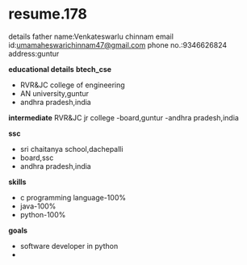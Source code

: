 # resume.178
details
father name:Venkateswarlu chinnam
email id:umamaheswarichinnam47@gmail.com
phone no.:9346626824
address:guntur

**educational details**
**btech_cse**
- RVR&JC college of engineering
- AN university,guntur
- andhra pradesh,india

**intermediate**
RVR&JC jr college
-board,guntur
-andhra pradesh,india

**ssc**
- sri chaitanya school,dachepalli
- board,ssc
- andhra pradesh,india

**skills**
- c programming language-100%
- java-100%
- python-100%

**goals**
- software developer in python
- 
